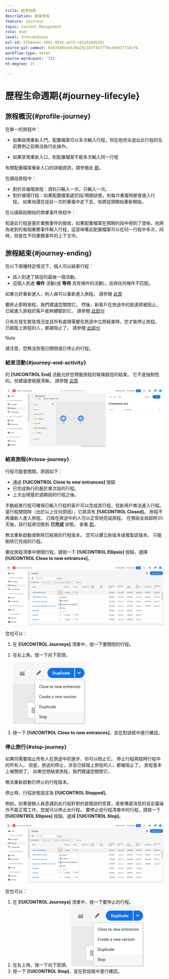 ```yaml
---
title: 結束旅程
description: 結束旅程
feature: Journeys
topic: Content Management
role: User
level: Intermediate
exl-id: 57bdeadc-5801-4036-a272-c622634d5281
source-git-commit: 0e978d0eab570a28c187f3e7779c450437f16cfb
workflow-type: tm+mt
source-wordcount: '722'
ht-degree: 1%

---
```


# 歷程生命週期{#journey-lifecyle}

## 旅程概況{#profile-journey}

在單一的旅程中：

* 如果啟用重新入門，配置檔案可以多次輸入行程，但在他完全退出此行程的先前實例之前無法執行此操作。

* 如果禁用重新入口，則配置檔案不能多次輸入同一行程

有關配置檔案重新入口的詳細資訊，請參閱此 [節](../building-journeys/journey-gs.md#change-properties)。

在讀段旅程中：

* 對於非循環旅程：資料只輸入一次，只輸入一次。
* 對於循環行程：如果配置檔案處於段/預期狀態，則每次重複時都會進入行程。 如果他還在從前一次的重複中走下去，他將從頭開始重新開始。

在以讀取段開始的商業事件旅程中：

知道此行程是基於業務事件的接收，如果配置檔案在預期的段中得到了資格，他將為收到的每個業務事件輸入行程，這意味著此配置檔案可以在同一行程中多次，同時，但是在不同業務事件的上下文中。

## 旅程結束{#journey-ending}

在以下兩種特定情況下，個人可以結束行程：

* 該人到達了路徑的最後一個活動。
* 這個人到達 **條件** 活動(或 **等待** 具有條件的活動)，且與任何條件不匹配。

如果允許重新進入，則人員可以重新進入旅程。 請參閱 [此頁](../building-journeys/journey-gs.md#change-properties)

要終止即時旅程，我們建議您關閉它。 然後，新客戶在旅途中的抵達將被阻止。 已經進入旅程的客戶能夠體驗到它。 請參閱 [此部分](../building-journeys/journey-end.md#close-journey)

只有在發生緊急情況並且所有處理需要在旅途中立即結束時，您才能停止旅程。 已經踏上旅程的人，都被阻止了。 請參閱 [此部分](../building-journeys/journey-end.md#stop-journey)

>[!NOTE]
>
>請注意，您無法恢復已關閉或已停止的行程。

<!--

### Journey end tag{#end-tag}

While authoring a journey, an "end node" is displayed at the end of each path. This node cannot be added by a user, cannot be removed and only its label can be changed. It marks the end of each path of the journey. If the journey has several paths, we recommend that you add a label to each end to make reports easier to read. See [this page](../reports/live-report.md).

![](assets/journey-end.png)

-->

### 結束活動{#journey-end-activity}

的 **[!UICONTROL End]** 活動允許您標籤旅程的每條路徑的結束。 它不是強制性的，但建議使視覺清晰。 請參閱 [此頁](../building-journeys/end-activity.md)

![](assets/journey54.png)

### 結束旅程{#close-journey}

行程可能會關閉，原因如下：

* 通過 **[!UICONTROL Close to new entrances]** 按鈕
* 已完成執行的基於單次段的行程。
* 上次出現基於週期段的行程之後。

手動結束行程可確保已輸入行程的客戶可以完成其行程，但新用戶無法進入行程。 當行程關閉時（出於以上任何原因），它將具有 **[!UICONTROL Closed]**。 旅程不再讓新人進入旅程。 已經在旅途中的人可以正常地完成旅程。 在預設全局超時30天後，該行程將切換到 **已完成** 狀態。 查看 [節](../building-journeys/journey-gs.md#global_timeout)。

無法重新啟動或刪除已結束的行程版本。 您可以建立新版本或複製該版本。 只能刪除已完成的行程。

要從旅程清單中關閉行程，請按一下 **[!UICONTROL Ellipsis]** 按鈕，選擇 **[!UICONTROL Close to new entrances]**。

![](assets/journey-finish-quick-action.png)

您也可以：

1. 在 **[!UICONTROL Journeys]** 清單中，按一下要關閉的行程。
1. 在右上角，按一下向下箭頭。

   ![](assets/finish_drop_down_list.png)

1. 按一下 **[!UICONTROL Close to new entrances]**，並在對話框中進行確認。

### 停止旅行{#stop-journey}

如果你需要阻止所有人在旅途中的進步，你可以阻止它。 停止行程將超時行程中的所有人。 但是，旅途的停止，涉及已經踏上旅程的人，都被阻止了。 旅程基本上被關閉了。 如果您想結束旅程，我們建議您關閉它。

無法重新啟動已停止的行程版本。

停止時，行程狀態設定為 **[!UICONTROL Stopped]**。

例如，如果營銷人員意識到此行程針對的是錯誤的受眾，或者傳遞消息的自定義操作不能正常工作，您就可以停止此行程。 要停止從行程清單中的行程，請按一下 **[!UICONTROL Ellipsis]** 按鈕，選擇 **[!UICONTROL Stop]**。

![](assets/journey-finish-quick-action.png)

您也可以：

1. 在 **[!UICONTROL Journeys]** 清單中，按一下要停止的行程。
1. 在右上角，按一下向下箭頭。
   ![](assets/finish_drop_down_list.png)
1. 按一下 **[!UICONTROL Stop]**，並在對話框中進行確認。
